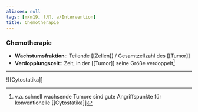 ```yaml
---
aliases: null
tags: [m/m19, f/🦀, a/Intervention]
title: Chemotherapie
---
```

### Chemotherapie
- **Wachstumsfraktion**:: Teilende [[Zellen]] / Gesamtzellzahl des [[Tumor]]
- **Verdopplungszeit**:: Zeit, in der [[Tumor]] seine Größe verdoppelt[^1]

---
![[Cytostatika]]



[^1]: v.a. schnell wachsende Tumore sind gute Angriffspunkte für konventionelle [[Cytostatika]]